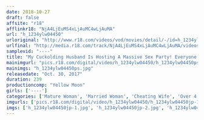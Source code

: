 ```yaml
---
date: 2018-10-27
draft: false
affsite: "r18"
afflinkr18: "NjA4LjEuMS4xLjAuMC4wLjAuMA"
url: "h_1234ylw04450"
urloriginal: "http://www.r18.com/videos/vod/movies/detail/-/id=h_1234ylw04450"
urlfinal: "http://media.r18.com/track/NjA4LjEuMS4xLjAuMC4wLjAuMA/videos/vod/movies/detail/-/id=h_1234ylw04450"
samplevid: "----"
title: "My Cuckolding Husband Is Hosting A Massive Sex Party! Everyone's In On The Game Except Me 4 Hours"
mainimgurl: "pics.r18.com/digital/video/h_1234ylw04450/h_1234ylw04450ps.jpg"
mainimgs: "h_1234ylw04450ps.jpg"
releasedate: "Oct. 30, 2017"
duration: 239
productioncomp: "Yellow Moon"
girls: ['----']
categories: ['Mature Woman', 'Married Woman', 'Cheating Wife', 'Over 4 Hours']
imgurls: ['pics.r18.com/digital/video/h_1234ylw04450/h_1234ylw04450jp-1.jpg', 'pics.r18.com/digital/video/h_1234ylw04450/h_1234ylw04450jp-2.jpg', 'pics.r18.com/digital/video/h_1234ylw04450/h_1234ylw04450jp-3.jpg', 'pics.r18.com/digital/video/h_1234ylw04450/h_1234ylw04450jp-4.jpg', 'pics.r18.com/digital/video/h_1234ylw04450/h_1234ylw04450jp-5.jpg', 'pics.r18.com/digital/video/h_1234ylw04450/h_1234ylw04450jp-6.jpg', 'pics.r18.com/digital/video/h_1234ylw04450/h_1234ylw04450jp-7.jpg', 'pics.r18.com/digital/video/h_1234ylw04450/h_1234ylw04450jp-8.jpg', 'pics.r18.com/digital/video/h_1234ylw04450/h_1234ylw04450jp-9.jpg', 'pics.r18.com/digital/video/h_1234ylw04450/h_1234ylw04450jp-10.jpg', 'pics.r18.com/digital/video/h_1234ylw04450/h_1234ylw04450jp-11.jpg', 'pics.r18.com/digital/video/h_1234ylw04450/h_1234ylw04450jp-12.jpg', 'pics.r18.com/digital/video/h_1234ylw04450/h_1234ylw04450jp-13.jpg', 'pics.r18.com/digital/video/h_1234ylw04450/h_1234ylw04450jp-14.jpg', 'pics.r18.com/digital/video/h_1234ylw04450/h_1234ylw04450jp-15.jpg', 'pics.r18.com/digital/video/h_1234ylw04450/h_1234ylw04450jp-16.jpg', 'pics.r18.com/digital/video/h_1234ylw04450/h_1234ylw04450jp-17.jpg', 'pics.r18.com/digital/video/h_1234ylw04450/h_1234ylw04450jp-18.jpg', 'pics.r18.com/digital/video/h_1234ylw04450/h_1234ylw04450jp-19.jpg', 'pics.r18.com/digital/video/h_1234ylw04450/h_1234ylw04450jp-20.jpg']
imgs: ['h_1234ylw04450jp-1.jpg', 'h_1234ylw04450jp-2.jpg', 'h_1234ylw04450jp-3.jpg', 'h_1234ylw04450jp-4.jpg', 'h_1234ylw04450jp-5.jpg', 'h_1234ylw04450jp-6.jpg', 'h_1234ylw04450jp-7.jpg', 'h_1234ylw04450jp-8.jpg', 'h_1234ylw04450jp-9.jpg', 'h_1234ylw04450jp-10.jpg', 'h_1234ylw04450jp-11.jpg', 'h_1234ylw04450jp-12.jpg', 'h_1234ylw04450jp-13.jpg', 'h_1234ylw04450jp-14.jpg', 'h_1234ylw04450jp-15.jpg', 'h_1234ylw04450jp-16.jpg', 'h_1234ylw04450jp-17.jpg', 'h_1234ylw04450jp-18.jpg', 'h_1234ylw04450jp-19.jpg', 'h_1234ylw04450jp-20.jpg']
---
```

